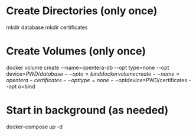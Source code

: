 # Create Directories (only once)
mkdir database
mkdir certificates

# Create Volumes (only once)

docker volume create --name=opentera-db --opt type=none --opt device=$PWD/database --opt o=bind
docker volume create --name=opentera-certificates --opt type=none --opt device=$PWD/certificates --opt o=bind

# Start in background (as needed)

docker-compose up -d


